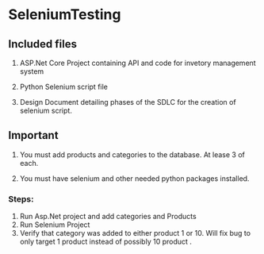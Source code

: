# SeleniumTesting

## Included files 

1. ASP.Net Core Project containing API and code for invetory management system
   
2. Python Selenium script file

3. Design Document detailing phases of the SDLC for the creation of selenium script. 

## Important 
1. You must add products and categories to the database. At lease 3 of each.
   
2. You must have selenium and other needed python packages installed.

### Steps: 
1. Run Asp.Net project and add categories and Products
2. Run Selenium Project
3. Verify that category was added to either product 1 or 10. Will fix bug to only target 1 product instead of possibly 10 product .
